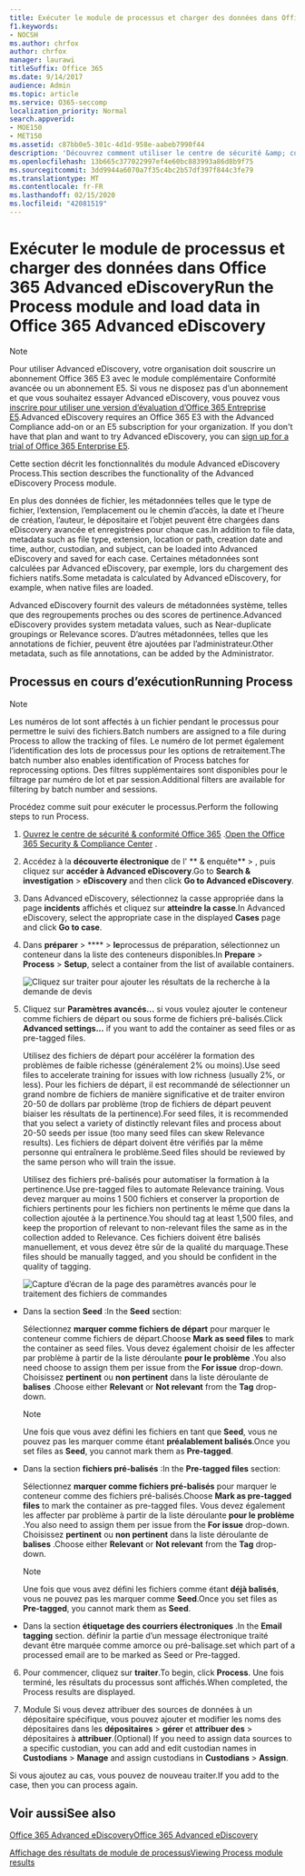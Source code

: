```yaml
---
title: Exécuter le module de processus et charger des données dans Office 365 Advanced eDiscovery
f1.keywords:
- NOCSH
ms.author: chrfox
author: chrfox
manager: laurawi
titleSuffix: Office 365
ms.date: 9/14/2017
audience: Admin
ms.topic: article
ms.service: O365-seccomp
localization_priority: Normal
search.appverid:
- MOE150
- MET150
ms.assetid: c87bb0e5-301c-4d1d-958e-aabeb7990f44
description: 'Découvrez comment utiliser le centre de sécurité &amp; conformité Office 365 pour accéder à Office 365 Advanced eDiscovery et exécuter le module process pour un cas.  '
ms.openlocfilehash: 13b665c377022997ef4e60bc883993a86d8b9f75
ms.sourcegitcommit: 3dd9944a6070a7f35c4bc2b57df397f844c3fe79
ms.translationtype: MT
ms.contentlocale: fr-FR
ms.lasthandoff: 02/15/2020
ms.locfileid: "42081519"
---
```

# <a name="run-the-process-module-and-load-data-in-office-365-advanced-ediscovery"></a><span data-ttu-id="c06c3-103">Exécuter le module de processus et charger des données dans Office 365 Advanced eDiscovery</span><span class="sxs-lookup"><span data-stu-id="c06c3-103">Run the Process module and load data in Office 365 Advanced eDiscovery</span></span>

> [!NOTE]
> <span data-ttu-id="c06c3-p101">Pour utiliser Advanced eDiscovery, votre organisation doit souscrire un abonnement Office 365 E3 avec le module complémentaire Conformité avancée ou un abonnement E5. Si vous ne disposez pas d’un abonnement et que vous souhaitez essayer Advanced eDiscovery, vous pouvez vous [inscrire pour utiliser une version d’évaluation d’Office 365 Entreprise E5](https://go.microsoft.com/fwlink/p/?LinkID=698279).</span><span class="sxs-lookup"><span data-stu-id="c06c3-p101">Advanced eDiscovery requires an Office 365 E3 with the Advanced Compliance add-on or an E5 subscription for your organization. If you don't have that plan and want to try Advanced eDiscovery, you can [sign up for a trial of Office 365 Enterprise E5](https://go.microsoft.com/fwlink/p/?LinkID=698279).</span></span> 
  
<span data-ttu-id="c06c3-106">Cette section décrit les fonctionnalités du module Advanced eDiscovery Process.</span><span class="sxs-lookup"><span data-stu-id="c06c3-106">This section describes the functionality of the Advanced eDiscovery Process module.</span></span> 
  
<span data-ttu-id="c06c3-107">En plus des données de fichier, les métadonnées telles que le type de fichier, l’extension, l’emplacement ou le chemin d’accès, la date et l’heure de création, l’auteur, le dépositaire et l’objet peuvent être chargées dans eDiscovery avancée et enregistrées pour chaque cas.</span><span class="sxs-lookup"><span data-stu-id="c06c3-107">In addition to file data, metadata such as file type, extension, location or path, creation date and time, author, custodian, and subject, can be loaded into Advanced eDiscovery and saved for each case.</span></span> <span data-ttu-id="c06c3-108">Certaines métadonnées sont calculées par Advanced eDiscovery, par exemple, lors du chargement des fichiers natifs.</span><span class="sxs-lookup"><span data-stu-id="c06c3-108">Some metadata is calculated by Advanced eDiscovery, for example, when native files are loaded.</span></span> 
  
<span data-ttu-id="c06c3-109">Advanced eDiscovery fournit des valeurs de métadonnées système, telles que des regroupements proches ou des scores de pertinence.</span><span class="sxs-lookup"><span data-stu-id="c06c3-109">Advanced eDiscovery provides system metadata values, such as Near-duplicate groupings or Relevance scores.</span></span> <span data-ttu-id="c06c3-110">D’autres métadonnées, telles que les annotations de fichier, peuvent être ajoutées par l’administrateur.</span><span class="sxs-lookup"><span data-stu-id="c06c3-110">Other metadata, such as file annotations, can be added by the Administrator.</span></span> 
  
## <a name="running-process"></a><span data-ttu-id="c06c3-111">Processus en cours d’exécution</span><span class="sxs-lookup"><span data-stu-id="c06c3-111">Running Process</span></span>

> [!NOTE]
> <span data-ttu-id="c06c3-112">Les numéros de lot sont affectés à un fichier pendant le processus pour permettre le suivi des fichiers.</span><span class="sxs-lookup"><span data-stu-id="c06c3-112">Batch numbers are assigned to a file during Process to allow the tracking of files.</span></span> <span data-ttu-id="c06c3-113">Le numéro de lot permet également l’identification des lots de processus pour les options de retraitement.</span><span class="sxs-lookup"><span data-stu-id="c06c3-113">The batch number also enables identification of Process batches for reprocessing options.</span></span> <span data-ttu-id="c06c3-114">Des filtres supplémentaires sont disponibles pour le filtrage par numéro de lot et par session.</span><span class="sxs-lookup"><span data-stu-id="c06c3-114">Additional filters are available for filtering by batch number and sessions.</span></span> 
  
<span data-ttu-id="c06c3-115">Procédez comme suit pour exécuter le processus.</span><span class="sxs-lookup"><span data-stu-id="c06c3-115">Perform the following steps to run Process.</span></span>
  
1. <span data-ttu-id="c06c3-116">[Ouvrez le centre de sécurité &amp; conformité Office 365](go-to-the-securitycompliance-center.md) .</span><span class="sxs-lookup"><span data-stu-id="c06c3-116">[Open the Office 365 Security &amp; Compliance Center](go-to-the-securitycompliance-center.md) .</span></span> 
    
2. <span data-ttu-id="c06c3-117">Accédez à la **découverte électronique** de l' \*\* &amp; enquête\*\* \> , puis cliquez sur **accéder à Advanced eDiscovery**.</span><span class="sxs-lookup"><span data-stu-id="c06c3-117">Go to **Search &amp; investigation** \> **eDiscovery** and then click **Go to Advanced eDiscovery**.</span></span>
    
3. <span data-ttu-id="c06c3-118">Dans Advanced eDiscovery, sélectionnez la casse appropriée dans la page **incidents** affichés et cliquez sur **atteindre la casse**.</span><span class="sxs-lookup"><span data-stu-id="c06c3-118">In Advanced eDiscovery, select the appropriate case in the displayed **Cases** page and click **Go to case**.</span></span>
    
4. <span data-ttu-id="c06c3-119">Dans **préparer** \> \*\*\*\* \> **le**processus de préparation, sélectionnez un conteneur dans la liste des conteneurs disponibles.</span><span class="sxs-lookup"><span data-stu-id="c06c3-119">In **Prepare** \> **Process** \> **Setup**, select a container from the list of available containers.</span></span>
    
    ![Cliquez sur traiter pour ajouter les résultats de la recherche à la demande de devis](../media/50bdc55c-d378-4881-b302-31ef785fa359.png)
  
5. <span data-ttu-id="c06c3-121">Cliquez sur **Paramètres avancés...** si vous voulez ajouter le conteneur comme fichiers de départ ou sous forme de fichiers pré-balisés.</span><span class="sxs-lookup"><span data-stu-id="c06c3-121">Click **Advanced settings...** if you want to add the container as seed files or as pre-tagged files.</span></span> 
    
    <span data-ttu-id="c06c3-122">Utilisez des fichiers de départ pour accélérer la formation des problèmes de faible richesse (généralement 2% ou moins).</span><span class="sxs-lookup"><span data-stu-id="c06c3-122">Use seed files to accelerate training for issues with low richness (usually 2%, or less).</span></span> <span data-ttu-id="c06c3-123">Pour les fichiers de départ, il est recommandé de sélectionner un grand nombre de fichiers de manière significative et de traiter environ 20-50 de dollars par problème (trop de fichiers de départ peuvent biaiser les résultats de la pertinence).</span><span class="sxs-lookup"><span data-stu-id="c06c3-123">For seed files, it is recommended that you select a variety of distinctly relevant files and process about 20-50 seeds per issue (too many seed files can skew Relevance results).</span></span> <span data-ttu-id="c06c3-124">Les fichiers de départ doivent être vérifiés par la même personne qui entraînera le problème.</span><span class="sxs-lookup"><span data-stu-id="c06c3-124">Seed files should be reviewed by the same person who will train the issue.</span></span>
    
    <span data-ttu-id="c06c3-125">Utilisez des fichiers pré-balisés pour automatiser la formation à la pertinence.</span><span class="sxs-lookup"><span data-stu-id="c06c3-125">Use pre-tagged files to automate Relevance training.</span></span> <span data-ttu-id="c06c3-126">Vous devez marquer au moins 1 500 fichiers et conserver la proportion de fichiers pertinents pour les fichiers non pertinents le même que dans la collection ajoutée à la pertinence.</span><span class="sxs-lookup"><span data-stu-id="c06c3-126">You should tag at least 1,500 files, and keep the proportion of relevant to non-relevant files the same as in the collection added to Relevance.</span></span> <span data-ttu-id="c06c3-127">Ces fichiers doivent être balisés manuellement, et vous devez être sûr de la qualité du marquage.</span><span class="sxs-lookup"><span data-stu-id="c06c3-127">These files should be manually tagged, and you should be confident in the quality of tagging.</span></span>
    
    ![Capture d’écran de la page des paramètres avancés pour le traitement des fichiers de commandes](../media/3c25cb78-4484-41e5-bd34-3753c7ab6cf2.jpg)
  
  - <span data-ttu-id="c06c3-129">Dans la section **Seed** :</span><span class="sxs-lookup"><span data-stu-id="c06c3-129">In the **Seed** section:</span></span> 
    
    <span data-ttu-id="c06c3-130">Sélectionnez **marquer comme fichiers de départ** pour marquer le conteneur comme fichiers de départ.</span><span class="sxs-lookup"><span data-stu-id="c06c3-130">Choose **Mark as seed files** to mark the container as seed files.</span></span> <span data-ttu-id="c06c3-131">Vous devez également choisir de les affecter par problème à partir de la liste déroulante **pour le problème** .</span><span class="sxs-lookup"><span data-stu-id="c06c3-131">You also need choose to assign them per issue from the **For issue** drop-down.</span></span> <span data-ttu-id="c06c3-132">Choisissez **pertinent** ou **non pertinent** dans la liste déroulante de **balises** .</span><span class="sxs-lookup"><span data-stu-id="c06c3-132">Choose either **Relevant** or **Not relevant** from the **Tag** drop-down.</span></span> 
    
    > [!NOTE]
    > <span data-ttu-id="c06c3-133">Une fois que vous avez défini les fichiers en tant que **Seed**, vous ne pouvez pas les marquer comme étant **préalablement balisés**.</span><span class="sxs-lookup"><span data-stu-id="c06c3-133">Once you set files as **Seed**, you cannot mark them as **Pre-tagged**.</span></span> 
  
  - <span data-ttu-id="c06c3-134">Dans la section **fichiers pré-balisés** :</span><span class="sxs-lookup"><span data-stu-id="c06c3-134">In the **Pre-tagged files** section:</span></span> 
    
    <span data-ttu-id="c06c3-135">Sélectionnez **marquer comme fichiers pré-balisés** pour marquer le conteneur comme des fichiers pré-balisés.</span><span class="sxs-lookup"><span data-stu-id="c06c3-135">Choose **Mark as pre-tagged files** to mark the container as pre-tagged files.</span></span> <span data-ttu-id="c06c3-136">Vous devez également les affecter par problème à partir de la liste déroulante **pour le problème** .</span><span class="sxs-lookup"><span data-stu-id="c06c3-136">You also need to assign them per issue from the **For issue** drop-down.</span></span> <span data-ttu-id="c06c3-137">Choisissez **pertinent** ou **non pertinent** dans la liste déroulante de **balises** .</span><span class="sxs-lookup"><span data-stu-id="c06c3-137">Choose either **Relevant** or **Not relevant** from the **Tag** drop-down.</span></span> 
    
    > [!NOTE]
    > <span data-ttu-id="c06c3-138">Une fois que vous avez défini les fichiers comme étant **déjà balisés**, vous ne pouvez pas les marquer comme **Seed**.</span><span class="sxs-lookup"><span data-stu-id="c06c3-138">Once you set files as **Pre-tagged**, you cannot mark them as **Seed**.</span></span> 
  
  - <span data-ttu-id="c06c3-139">Dans la section **étiquetage des courriers électroniques** .</span><span class="sxs-lookup"><span data-stu-id="c06c3-139">In the **Email tagging** section.</span></span> <span data-ttu-id="c06c3-140">définir la partie d’un message électronique traité devant être marquée comme amorce ou pré-balisage.</span><span class="sxs-lookup"><span data-stu-id="c06c3-140">set which part of a processed email are to be marked as Seed or Pre-tagged.</span></span> 
    
6. <span data-ttu-id="c06c3-141">Pour commencer, cliquez sur **traiter**.</span><span class="sxs-lookup"><span data-stu-id="c06c3-141">To begin, click **Process**.</span></span> <span data-ttu-id="c06c3-142">Une fois terminé, les résultats du processus sont affichés.</span><span class="sxs-lookup"><span data-stu-id="c06c3-142">When completed, the Process results are displayed.</span></span>
    
7. <span data-ttu-id="c06c3-143">Module Si vous devez attribuer des sources de données à un dépositaire spécifique, vous pouvez ajouter et modifier les noms des dépositaires dans les **dépositaires** \> **gérer** et **attribuer des** \> dépositaires à **attribuer**.</span><span class="sxs-lookup"><span data-stu-id="c06c3-143">(Optional) If you need to assign data sources to a specific custodian, you can add and edit custodian names in **Custodians** \> **Manage** and assign custodians in **Custodians** \> **Assign**.</span></span> 
    
<span data-ttu-id="c06c3-144">Si vous ajoutez au cas, vous pouvez de nouveau traiter.</span><span class="sxs-lookup"><span data-stu-id="c06c3-144">If you add to the case, then you can process again.</span></span>
  
## <a name="see-also"></a><span data-ttu-id="c06c3-145">Voir aussi</span><span class="sxs-lookup"><span data-stu-id="c06c3-145">See also</span></span>

[<span data-ttu-id="c06c3-146">Office 365 Advanced eDiscovery</span><span class="sxs-lookup"><span data-stu-id="c06c3-146">Office 365 Advanced eDiscovery</span></span>](office-365-advanced-ediscovery.md)
  
[<span data-ttu-id="c06c3-147">Affichage des résultats de module de processus</span><span class="sxs-lookup"><span data-stu-id="c06c3-147">Viewing Process module results</span></span>](view-process-module-results-in-advanced-ediscovery.md)

